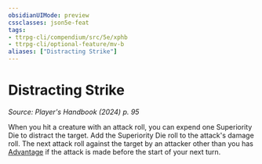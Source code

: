 ```yaml
---
obsidianUIMode: preview
cssclasses: json5e-feat
tags:
- ttrpg-cli/compendium/src/5e/xphb
- ttrpg-cli/optional-feature/mv-b
aliases: ["Distracting Strike"]
---
```

# Distracting Strike
*Source: Player's Handbook (2024) p. 95*  

When you hit a creature with an attack roll, you can expend one Superiority Die to distract the target. Add the Superiority Die roll to the attack's damage roll. The next attack roll against the target by an attacker other than you has [Advantage](3-Compendium/rules/variant-rules/advantage-xphb.md) if the attack is made before the start of your next turn.
